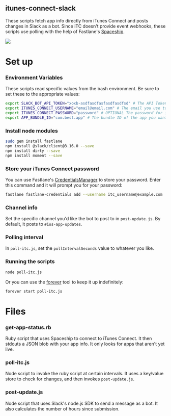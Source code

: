 itunes-connect-slack
--------------------

These scripts fetch app info directly from iTunes Connect and posts changes in Slack as a bot. Since iTC doesn't provide event webhooks, these scripts use polling with the help of Fastlane's [Spaceship](https://github.com/fastlane/fastlane/tree/master/spaceship).

![](https://raw.githubusercontent.com/erikvillegas/itunes-connect-slack/master/example.png)

# Set up

### Environment Variables

These scripts read specific values from the bash environment. Be sure to set these to the appropriate values:
```bash
export SLACK_BOT_API_TOKEN="xoxb-asdfasdfasfasdfasdfsd" # The API Token for your bot, provided by Slack
export ITUNES_CONNECT_USERNAME="email@email.com" # The email you use to log into iTunes Connect
export ITUNES_CONNECT_PASSWORD="password" # OPTIONAL The password for iTunes Connect, if you can't use CredentialsManager
export APP_BUNDLE_ID="com.best.app" # The bundle ID of the app you want these scripts to check
```

### Install node modules
```bash
sudo gem install fastlane
npm install @slack/client@3.16.0 --save
npm install dirty --save
npm install moment --save
```

### Store your iTunes Connect password
You can use Fastlane's [CredentialsManager](https://github.com/fastlane/fastlane/tree/master/credentials_manager) to store your password. Enter this command and it will prompt you for your password:
```bash
fastlane fastlane-credentials add --username itc_username@example.com
```

### Channel info
Set the specific channel you'd like the bot to post to in `post-update.js`. By default, it posts to `#ios-app-updates`.

### Polling interval
In `poll-itc.js`, set the `pollIntervalSeconds` value to whatever you like.

### Running the scripts
```bash
node poll-itc.js
```

Or you can use the [forever](https://github.com/foreverjs/forever) tool to keep it up indefinitely:
```base
forever start poll-itc.js
```

# Files

### get-app-status.rb
Ruby script that uses Spaceship to connect to iTunes Connect. It then stdouts a JSON blob with your app info. It only looks for apps that aren't yet live.

### poll-itc.js
Node script to invoke the ruby script at certain intervals. It uses a key/value store to check for changes, and then invokes `post-update.js`.

### post-update.js
Node script that uses Slack's node.js SDK to send a message as a bot. It also calculates the number of hours since submission.
